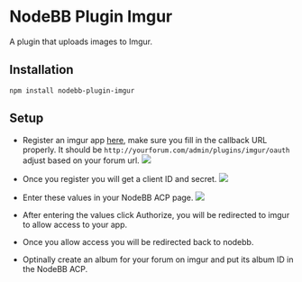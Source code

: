 # NodeBB Plugin Imgur

A plugin that uploads images to Imgur.

## Installation

    npm install nodebb-plugin-imgur


## Setup

* Register an imgur app [here](https://api.imgur.com/oauth2/addclient), make sure you fill in the callback URL properly. It should be `http://yourforum.com/admin/plugins/imgur/oauth` adjust based on your forum url.
[![](http://i.imgur.com/neAKeeR.png)](http://i.imgur.com/neAKeeR.png)

* Once you register you will get a client ID and secret.
[![](http://i.imgur.com/haE9jzj.png)](http://i.imgur.com/haE9jzj.png)

* Enter these values in your NodeBB ACP page.
[![](http://i.imgur.com/p86s7lv.png)](http://i.imgur.com/p86s7lv.png)

* After entering the values click Authorize, you will be redirected to imgur to allow access to your app. 

* Once you allow access you will be redirected back to nodebb.

* Optinally create an album for your forum on imgur and put its album ID in the NodeBB ACP.





